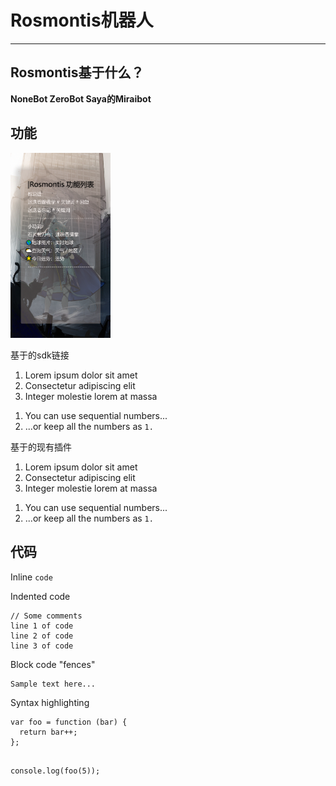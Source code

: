 <h1 id="h1-">Rosmontis机器人</h1>
<hr>
<h2 id="-">Rosmontis基于什么？</h2>
<p><strong>NoneBot ZeroBot Saya的Miraibot</strong></p>
<h2 id="-">功能</h2>
<img width="160" src="images/菜单.png" alt="logo"></br>
<p>基于的sdk链接</p>
<ol>
<li>Lorem ipsum dolor sit amet</li>
<li>Consectetur adipiscing elit</li>
<li>Integer molestie lorem at massa</li>
</ol>
<ol>
<li>You can use sequential numbers...</li>
<li>...or keep all the numbers as <code>1.</code></li>
</ol>
<p>基于的现有插件</p>
<ol>
<li>Lorem ipsum dolor sit amet</li>
<li>Consectetur adipiscing elit</li>
<li>Integer molestie lorem at massa</li>
</ol>
<ol>
<li>You can use sequential numbers...</li>
<li>...or keep all the numbers as <code>1.</code></li>
</ol>
<h2 id="-">代码</h2>
<p>Inline <code>code</code></p>
<p>Indented code</p>
<pre><code>// Some comments
line 1 of code
line 2 of code
line 3 of code
</code></pre><p>Block code &quot;fences&quot;</p>
<pre><code>Sample text here...
</code></pre><p>Syntax highlighting</p>
<pre><code class="lang-js">var foo = function (bar) {
  return bar++;
};

console.log(foo(5));
</code></pre>
